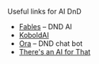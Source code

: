 Useful links for AI DnD

- [Fables](https://play.fables.gg) – DND AI
- [KoboldAI](https://lite.koboldai.net/#)
- [Ora](https://ora.ai) – DND chat bot
- [There's an AI for That](https://theresanaiforthat.com)
